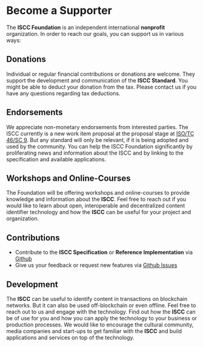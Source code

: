 # Become a Supporter

The **ISCC Foundation** is an independent international **nonprofit** organization. In order to reach our goals, you can support us in various ways:

## Donations

Individual or regular financial contributions or donations are welcome. They support the development and communication of the **ISCC Standard**. You might be able to deduct your donation from the tax. Please contact us if you have any questions regarding tax deductions.

## Endorsements

We appreciate non-monetary endorsements from interested parties. The ISCC currently is a new work item proposal at the proposal stage at [ISO/TC 46/SC 9](https://iso.org/committee/48836.html). But any standard will only be relevant, if it is being adopted and used by the community. You can help the ISCC Foundation significantly by proliferating news and information about the ISCC and by linking to the specification and available applications.

## Workshops and Online-Courses

The Foundation will be offering workshops and online-courses to provide knowledge and information about the **ISCC**. Feel free to reach out if you would like to learn about open, interoperable and decentralized content identifier technology and how the **ISCC** can be useful for your project and organization. 

## Contributions

- Contribute to the **ISCC Specification** or **Reference Implementation**  via [Github](https://github.com/iscc/iscc-specs)
- Give us your feedback or request new features via [Github Issues](https://github.com/iscc/iscc-specs/issues) 

## Development

The **ISCC** can be useful to identify content in transactions on blockchain networks. But it can also be used off-blockchain or even offline. 
Feel free to reach out to us and engage with the technology. Find out how the **ISCC** can be of use for you and how you can apply the technology to your business or production processes. We would like to encourage the cultural community, media companies and start-ups to get familiar with the **ISCC** and build applications and services on top of the technology.